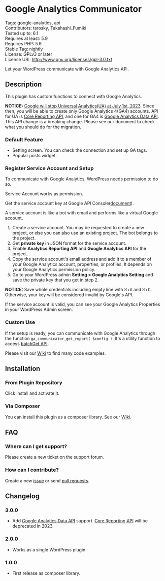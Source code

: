 # Google Analytics Communicator

Tags: google-analytics, api  
Contributors: tarosky, Takahashi_Fumiki  
Tested up to: 6.1  
Requires at least: 5.9  
Requires PHP: 5.6  
Stable Tag: nightly  
License: GPLv3 or later  
License URI: http://www.gnu.org/licenses/gpl-3.0.txt

Let your WordPress communicate with Google Analytics API.

## Description

This plugin has custom functions to connect with Google Analytics.

**NOTICE:** [Google will stop Universal Analytics(UA) at July 1st, 2023](https://support.google.com/analytics/answer/11583528). Since then, you will be able to create only Google Analytics 4(GA4) accounts. API for UA is [Core Reporting API](https://developers.google.com/analytics/devguides/reporting/core/v4?hl=ja), and one for GA4 is [Google Analytics Data API](https://developers.google.com/analytics/devguides/reporting/data/v1). This API change is a breaking change. Please see our document to check what you should do for the migration.

### Default Feature

- Setting screen. You can check the connection and set up GA tags.
- Popular posts widget.

### Register Service Account and Setup

To communicate with Google Analytics, WordPress needs permission to do so.

Service Account works as permission.

Get the service account key at Google API Console([document](https://developers.google.com/analytics/devguides/reporting/core/v4/quickstart/service-php?hl=ja)).

A service account is like a bot with email and performs like a virtual Google account.

1. Create a service account. You may be requested to create a new project, or else you can also use an existing project. The bot belongs to the project.
2. Get **private key** in JSON format for the service account.
3. Enable **Analytics Reporting API** and **Google Analytics API** for the project.
4. Copy the service account's email address and add it to a member of your Google Analytics account, properties, or profiles. It depends on your Google Analytics permission policy.
5. Go to your WordPress admin **Setting > Google Analytics Setting** and save the private key that you get in step 2.  

**NOTICE:** Save whole credentials including empty line with <kbd>⌘</kbd>+<kbd>A</kbd> and <kbd>⌘</kbd>+<kbd>C</kbd>. Otherwise, your key will be considered invalid by Google's API.

If the service account is valid, you can see your Google Analytics Properties in your WordPress Admin screen.

### Custom Use

If the setup is ready, you can communicate with Google Analytics through the function `ga_communicator_get_report( $config )`. It's a utility function to access [batchGet API](https://developers.google.com/analytics/devguides/reporting/core/v4/rest/v4/reports/batchGet).

Please visit our [Wiki](https://github.com/kuno1/ga-communicator/wiki) to find many code examples.

## Installation

### From Plugin Repository

Click install and activate it.

### Via Composer

You can install this plugin as a composer library. See our [Wiki](https://github.com/kuno1/ga-communicator/wiki/Install-via-Composer).

## FAQ

### Where can I get support?

Please create a new ticket on the support forum.

### How can I contribute?

Create a new [issue](https://github.com/kuno1/ga-communicator/issues) or send [pull requests](https://github.com/kuno1/ga-communicator/pulls).

## Changelog

### 3.0.0

* Add [Google Analytics Data API](https://developers.google.com/analytics/devguides/reporting/data/v1) support. [Core Reporting API](https://developers.google.com/analytics/devguides/reporting/core/v4?hl=ja) will be deprecated in 2023.

### 2.0.0

* Works as a single WordPress plugin.

### 1.0.0

* First release as composer library.
